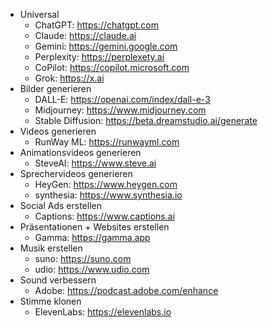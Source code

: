 - Universal
	- ChatGPT: https://chatgpt.com
    - Claude: https://claude.ai
    - Gemini: https://gemini.google.com
    - Perplexity: https://perplexety.ai
    - CoPilot: https://copilot.microsoft.com
    - Grok: https://x.ai
- Bilder generieren
    - DALL-E: https://openai.com/index/dall-e-3
    - Midjourney: https://www.midjourney.com
    - Stable Diffusion: https://beta.dreamstudio.ai/generate
- Videos generieren
	- RunWay ML: https://runwayml.com
- Animationsvideos generieren
	- SteveAI: https://www.steve.ai
- Sprechervideos generieren
	- HeyGen: https://www.heygen.com
    - synthesia: https://www.synthesia.io
- Social Ads erstellen
	- Captions: https://www.captions.ai
- Präsentationen + Websites erstellen
	- Gamma: https://gamma.app
- Musik erstellen
	- suno: https://suno.com
    - udio: https://www.udio.com
- Sound verbessern
    - Adobe: https://podcast.adobe.com/enhance
- Stimme klonen
	- ElevenLabs: https://elevenlabs.io